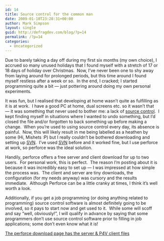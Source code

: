 ```yaml
---
id: 14
title: Source control for the common man
date: 2009-01-10T23:28:31+00:00
author: Mark Simpson
layout: single
guid: http://defragdev.com/blog/?p=14
permalink: /?p=14
categories:
  - Uncategorized
---
```

Due to barely taking a day off during my first six months (my own choice), I accrued so many unused holidays that I found myself with a stretch of 17 or 18 days of holiday over Christmas.  Now, I&#8217;ve never been one to shy away from laying around for prolonged periods, but this time around I found myself restless after a week or so.  In the end, I cracked; I started programming quite a bit &#8212; just pottering around doing my own personal experiments.

It was fun, but I realised that developing at home wasn&#8217;t quite as fulfilling as it is at work.  I have a good PC at home, dual screens etc. so it wasn&#8217;t that &#8212; it was something that never used to bother me: a lack of [source control](http://en.wikipedia.org/wiki/Source_control).  I kept finding myself in situations where I wanted to undo something, but I&#8217;d closed the file and/or forgotten to back something up before making a change.  When you&#8217;re used to using source control every day, its absence is painful.  Now, this will likely result in me being labelled as a heathen by some (Hi, Mishets :P) but I really couldn&#8217;t be bothered downloading and setting up [SVN](http://subversion.tigris.org/).  I&#8217;ve used [SVN](http://subversion.tigris.org/) before and it worked fine, but I use perforce at work, so perforce was the ideal solution.

Handily, perforce offers a free server and client download for up to two users.  For personal work, this is perfect.  The reason I&#8217;m posting about it is because it was incredibly easy to set up &#8212; I was impressed at how simple the process was.  The client and server are tiny downloads, the configuration (for my needs anyway) was cursory and the results immediate.  Although Perforce can be a little cranky at times, I think it&#8217;s well worth a look.

Additionally, if you get a job programming (or doing anything related to programming) source control software is almost definitely going to be involved, so it pays to start now and get used to it.  While some will scoff and say &#8220;well, obviously!&#8221;, I will qualify in advance by saying that some programmers don&#8217;t use source control software prior to filling in job applications; some don&#8217;t even know what it is!

[The perforce download page has the server & P4V client files](http://www.perforce.com/perforce/downloads/index.html)